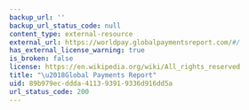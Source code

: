 ```yaml
---
backup_url: ''
backup_url_status_code: null
content_type: external-resource
external_url: https://worldpay.globalpaymentsreport.com/#/
has_external_license_warning: true
is_broken: false
license: https://en.wikipedia.org/wiki/All_rights_reserved
title: "\u2018Global Payments Report"
uid: 89b979ec-ddda-4113-9391-9336d916dd5a
url_status_code: 200
---
```

